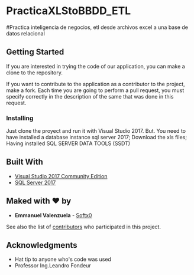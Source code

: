 # PracticaXLStoBBDD_ETL
#Practica inteligencia de negocios, etl desde archivos excel a una base de datos relacional

## Getting Started

If you are interested in trying the code of our application, you can make a clone to the repository.

If you want to contribute to the application as a contributor to the project, make a fork. Each time you are going to perform a pull request, you must specify correctly in the description of the same that was done in this request.

### Installing

Just clone the proyect and run it with Visual Studio 2017. But.
You need to have installed a database instance sql server 2017; Download the xls files; Having installed SQL SERVER DATA TOOLS (SSDT)

## Built With

* [Visual Studio 2017 Community Edition](https://visualstudio.microsoft.com/thank-you-downloading-visual-studio/?sku=Community&rel=15)
* [SQL Server 2017](https://www.microsoft.com/en-us/sql-server/sql-server-2017)

## Maked with ♥ by

* **Emmanuel Valenzuela** - [Softx0](https://github.com/Softx0)

See also the list of [contributors](https://github.com/Softx0/PracticaXLStoBBDD_ETL/contributors) who participated in this project.

## Acknowledgments

* Hat tip to anyone who's code was used
* Professor Ing.Leandro Fondeur
